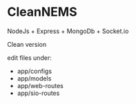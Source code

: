# CleanNEMS

NodeJs + Express + MongoDb + Socket.io

Clean version

edit files under:
 - app/configs
 - app/models
 - app/web-routes
 - app/sio-routes